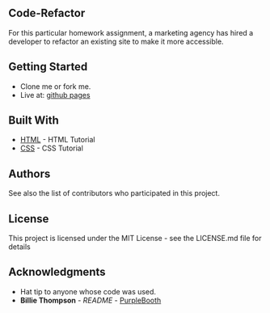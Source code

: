 ## Code-Refactor

For this particular homework assignment, a marketing agency has hired a developer to refactor an existing site to make it more accessible. 


## Getting Started
* Clone me or fork me.
* Live at: [github pages](https://rafi2011.github.io/Code-Refactor/#social-media-marketing)


## Built With
* [HTML](https://www.w3schools.com/html/default.asp) - HTML Tutorial
* [CSS](https://www.w3schools.com/css/default.asp) - CSS Tutorial


## Authors

See also the list of contributors who participated in this project.

## License
This project is licensed under the MIT License - see the LICENSE.md file for details

## Acknowledgments
* Hat tip to anyone whose code was used. 
* **Billie Thompson** - *README* - [PurpleBooth](https://github.com/PurpleBooth)
